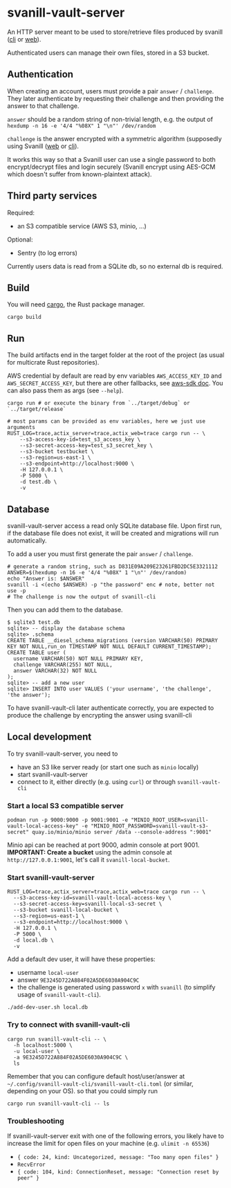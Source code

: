 # svanill-vault-server

An HTTP server meant to be used to store/retrieve files produced by svanill ([cli](https://github.com/svanill/svanill-cli) or [web](https://github.com/svanill/svanill)).

Authenticated users can manage their own files, stored in a S3 bucket.


## Authentication

When creating an account, users must provide a pair `answer` / `challenge`. They later authenticate by requesting their challenge and then providing the answer to that challenge.

`answer` should be a random string of non-trivial length, e.g. the output of `hexdump -n 16 -e '4/4 "%08X" 1 "\n"' /dev/random`

`challenge` is the answer encrypted with a symmetric algorithm (supposedly using Svanill ([web](https://github.com/svanill/svanill) or [cli](https://github.com/svanill/svanill-cli)).

It works this way so that a Svanill user can use a single password to both encrypt/decrypt files and login securely (Svanill encrypt using AES-GCM which doesn't suffer from known-plaintext attack).


## Third party services

Required:
- an S3 compatible service (AWS S3, minio, ...)

Optional:
- Sentry (to log errors)

Currently users data is read from a SQLite db, so no external db is required.

## Build

You will need [cargo](https://doc.rust-lang.org/cargo/getting-started/installation.html), the Rust package manager.

```
cargo build
```

## Run

The build artifacts end in the target folder at the root of the project (as usual for multicrate Rust repositories).

AWS credential by default are read by env variables `AWS_ACCESS_KEY_ID` and `AWS_SECRET_ACCESS_KEY`, but there are other fallbacks, see [aws-sdk doc](https://docs.aws.amazon.com/sdk-for-rust/latest/dg/credentials.html).
You can also pass them as args (see `--help`).

```
cargo run # or execute the binary from `../target/debug` or `../target/release`
```

```
# most params can be provided as env variables, here we just use arguments
RUST_LOG=trace,actix_server=trace,actix_web=trace cargo run -- \
    --s3-access-key-id=test_s3_access_key \
    --s3-secret-access-key=test_s3_secret_key \
    --s3-bucket testbucket \
    --s3-region=us-east-1 \
    --s3-endpoint=http://localhost:9000 \
    -H 127.0.0.1 \
    -P 5000 \
    -d test.db \
    -v
```

## Database

svanill-vault-server access a read only SQLite database file.
Upon first run, if the database file does not exist, it will be created and migrations will run automatically.

To add a user you must first generate the pair `answer` / `challenge`.

```
# generate a random string, such as D831E09A209E23261FBD2DC5E3321112
ANSWER=$(hexdump -n 16 -e '4/4 "%08X" 1 "\n"' /dev/random)
echo "Answer is: $ANSWER"
svanill -i <(echo $ANSWER) -p "the password" enc # note, better not use -p
# The challenge is now the output of svanill-cli
```

Then you can add them to the database.

```
$ sqlite3 test.db
sqlite> -- display the database schema
sqlite> .schema
CREATE TABLE __diesel_schema_migrations (version VARCHAR(50) PRIMARY KEY NOT NULL,run_on TIMESTAMP NOT NULL DEFAULT CURRENT_TIMESTAMP);
CREATE TABLE user (
  username VARCHAR(50) NOT NULL PRIMARY KEY,
  challenge VARCHAR(255) NOT NULL,
  answer VARCHAR(32) NOT NULL
);
sqlite> -- add a new user
sqlite> INSERT INTO user VALUES ('your username', 'the challenge', 'the answer');
```

To have svanill-vault-cli later authenticate correctly, you are expected to produce the challenge by encrypting the answer using svanill-cli

## Local development

To try svanill-vault-server, you need to
- have an S3 like server ready (or start one such as `minio` locally)
- start svanill-vault-server
- connect to it, either directly (e.g. using `curl`) or through `svanill-vault-cli`


### Start a local S3 compatible server


```
podman run -p 9000:9000 -p 9001:9001 -e "MINIO_ROOT_USER=svanill-vault-local-access-key" -e "MINIO_ROOT_PASSWORD=svanill-vault-s3-secret" quay.io/minio/minio server /data --console-address ":9001"
```

Minio api can be reached at port 9000, admin console at port 9001.
**IMPORTANT: Create a bucket** using the admin console at `http://127.0.0.1:9001`, let's call it `svanill-local-bucket`.

### Start svanill-vault-server


```
RUST_LOG=trace,actix_server=trace,actix_web=trace cargo run -- \
  --s3-access-key-id=svanill-vault-local-access-key \
  --s3-secret-access-key=svanill-local-s3-secret \
  --s3-bucket svanill-local-bucket \
  --s3-region=us-east-1 \
  --s3-endpoint=http://localhost:9000 \
  -H 127.0.0.1 \
  -P 5000 \
  -d local.db \
  -v
```

Add a default dev user, it will have these properties:
- username `local-user`
- answer `9E3245D722A884F02A5DE6030A904C9C`
- the challenge is generated using password `x` with `svanill` (to simplify usage of `svanill-vault-cli`).

```
./add-dev-user.sh local.db
```

### Try to connect with svanill-vault-cli

```
cargo run svanill-vault-cli -- \
  -h localhost:5000 \
  -u local-user \
  -a 9E3245D722A884F02A5DE6030A904C9C \
  ls
```

Remember that you can configure default host/user/answer at
`~/.config/svanill-vault-cli/svanill-vault-cli.toml` (or similar, depending on your OS).
so that you could simply run

```
cargo run svanill-vault-cli -- ls
```

### Troubleshooting

If svanill-vault-server exit with one of the following errors, you likely have to increase the limit for open files on your machine (e.g. `ulimit -n 65536`)

- `{ code: 24, kind: Uncategorized, message: "Too many open files" }`
- `RecvError`
- `{ code: 104, kind: ConnectionReset, message: "Connection reset by peer" }`
